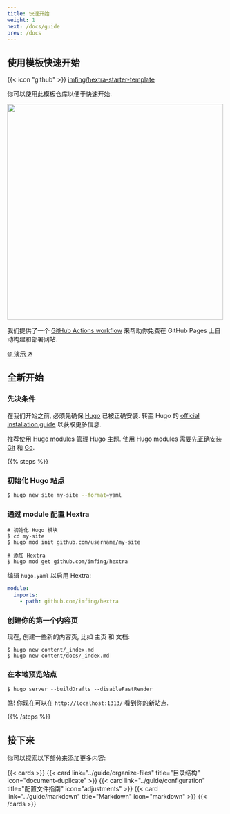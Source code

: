 ```yaml
---
title: 快速开始
weight: 1
next: /docs/guide
prev: /docs
---
```


## 使用模板快速开始

{{< icon "github" >}}&nbsp;[imfing/hextra-starter-template](https://github.com/imfing/hextra-starter-template)

你可以使用此模板仓库以便于快速开始.

<img src="https://docs.github.com/assets/cb-77734/mw-1440/images/help/repository/use-this-template-button.webp" width="500">

我们提供了一个 [GitHub Actions workflow](https://docs.github.com/en/pages/getting-started-with-github-pages/configuring-a-publishing-source-for-your-github-pages-site#publishing-with-a-custom-github-actions-workflow) 来帮助你免费在 GitHub Pages 上自动构建和部署网站.

[🌐 演示 ↗](https://imfing.github.io/hextra-starter-template/)

## 全新开始

### 先决条件

在我们开始之前, 必须先确保 [Hugo](https://gohugo.io/) 已被正确安装.
转至 Hugo 的 [official installation guide](https://gohugo.io/installation/) 以获取更多信息.

推荐使用 [Hugo modules](https://gohugo.io/hugo-modules/) 管理 Hugo 主题. 使用 Hugo modules 需要先正确安装 [Git](https://git-scm.com/) 和 [Go](https://go.dev/).

{{% steps %}}

### 初始化 Hugo 站点

```bash
$ hugo new site my-site --format=yaml
```

### 通过 module 配置 Hextra

```shell
# 初始化 Hugo 模块
$ cd my-site
$ hugo mod init github.com/username/my-site

# 添加 Hextra 
$ hugo mod get github.com/imfing/hextra
```

编辑 `hugo.yaml` 以启用 Hextra:

```yaml
module:
  imports:
    - path: github.com/imfing/hextra
```

### 创建你的第一个内容页

现在, 创建一些新的内容页, 比如 主页 和 文档:

```shell
$ hugo new content/_index.md
$ hugo new content/docs/_index.md
```

### 在本地预览站点

```shell
$ hugo server --buildDrafts --disableFastRender
```

瞧! 你现在可以在 `http://localhost:1313/` 看到你的新站点.

{{% /steps %}}

## 接下来

你可以探索以下部分来添加更多内容:

{{< cards >}}
  {{< card link="../guide/organize-files" title="目录结构" icon="document-duplicate" >}}
  {{< card link="../guide/configuration" title="配置文件指南" icon="adjustments" >}}
  {{< card link="../guide/markdown" title="Markdown" icon="markdown" >}}
{{< /cards >}}
